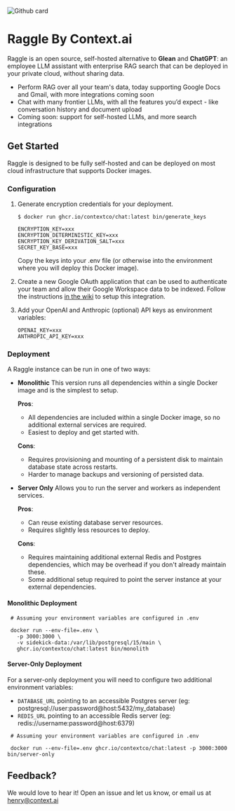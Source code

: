 ![Github card](https://github.com/user-attachments/assets/6c0ec995-2fd1-4b6c-9ebd-552688df331f)

# Raggle By Context.ai
Raggle is an open source, self-hosted alternative to **Glean** and **ChatGPT**: an employee LLM assistant with enterprise RAG search that can be deployed in your private cloud, without sharing data. 

- Perform RAG over all your team's data, today supporting Google Docs and Gmail, with more integrations coming soon
- Chat with many frontier LLMs, with all the features you’d expect - like conversation history and document upload
- Coming soon: support for self-hosted LLMs, and more search integrations 

## Get Started

Raggle is designed to be fully self-hosted and can be deployed on most cloud infrastructure that supports Docker images.

### Configuration

1. Generate encryption credentials for your deployment.

    ```
    $ docker run ghcr.io/contextco/chat:latest bin/generate_keys

    ENCRYPTION_KEY=xxx
    ENCRYPTION_DETERMINISTIC_KEY=xxx
    ENCRYPTION_KEY_DERIVATION_SALT=xxx
    SECRET_KEY_BASE=xxx
    ```

    Copy the keys into your .env file (or otherwise into the environment where you will deploy this Docker image).


1. Create a new Google OAuth application that can be used to authenticate your team and allow their Google Workspace data to be indexed. Follow the instructions [in the wiki](https://github.com/contextco/chat/wiki/Setup-Google-OAuth) to setup this integration.

1. Add your OpenAI and Anthropic (optional) API keys as environment variables:

   ```
   OPENAI_KEY=xxx
   ANTHROPIC_API_KEY=xxx
   ```

### Deployment

A Raggle instance can be run in one of two ways:

- **Monolithic** This version runs all dependencies within a single Docker image and is the simplest to setup.

    **Pros**:
    - All dependencies are included within a single Docker image, so no additional external services are required.
    - Easiest to deploy and get started with.

    **Cons**:
    - Requires provisioning and mounting of a persistent disk to maintain database state across restarts.
    - Harder to manage backups and versioning of persisted data.

- **Server Only** Allows you to run the server and workers as independent services.

    **Pros**:
    - Can reuse existing database server resources.
    - Requires slightly less resources to deploy.

    **Cons**:
    - Requires maintaining additional external Redis and Postgres dependencies, which may be overhead if you don't already maintain these.
    - Some additional setup required to point the server instance at your external dependencies.


#### Monolithic Deployment

```
 # Assuming your environment variables are configured in .env

 docker run --env-file=.env \
   -p 3000:3000 \
   -v sidekick-data:/var/lib/postgresql/15/main \
   ghcr.io/contextco/chat:latest bin/monolith
```

#### Server-Only Deployment

For a server-only deployment you will need to configure two additional environment variables:
- `DATABASE_URL` pointing to an accessible Postgres server (eg: postgresql://user:password@host:5432/my_database)
- `REDIS_URL` pointing to an accessible Redis server (eg: redis://username:password@host:6379)

```
 # Assuming your environment variables are configured in .env

 docker run --env-file=.env ghcr.io/contextco/chat:latest -p 3000:3000 bin/server-only
```

## Feedback?
We would love to hear it! Open an issue and let us know, or email us at henry@context.ai
